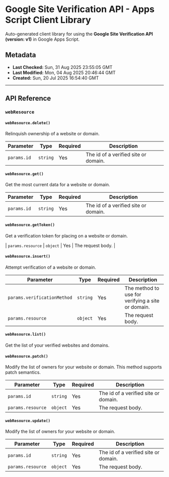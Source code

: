 # Google Site Verification API - Apps Script Client Library

Auto-generated client library for using the **Google Site Verification API (version: v1)** in Google Apps Script.

## Metadata

- **Last Checked:** Sun, 31 Aug 2025 23:55:05 GMT
- **Last Modified:** Mon, 04 Aug 2025 20:46:44 GMT
- **Created:** Sun, 20 Jul 2025 16:54:40 GMT



---

## API Reference

### `webResource`

#### `webResource.delete()`

Relinquish ownership of a website or domain.

| Parameter | Type | Required | Description |
|---|---|---|---|
| `params.id` | `string` | Yes | The id of a verified site or domain. |

#### `webResource.get()`

Get the most current data for a website or domain.

| Parameter | Type | Required | Description |
|---|---|---|---|
| `params.id` | `string` | Yes | The id of a verified site or domain. |

#### `webResource.getToken()`

Get a verification token for placing on a website or domain.

| `params.resource` | `object` | Yes | The request body. |

#### `webResource.insert()`

Attempt verification of a website or domain.

| Parameter | Type | Required | Description |
|---|---|---|---|
| `params.verificationMethod` | `string` | Yes | The method to use for verifying a site or domain. |
| `params.resource` | `object` | Yes | The request body. |

#### `webResource.list()`

Get the list of your verified websites and domains.


#### `webResource.patch()`

Modify the list of owners for your website or domain. This method supports patch semantics.

| Parameter | Type | Required | Description |
|---|---|---|---|
| `params.id` | `string` | Yes | The id of a verified site or domain. |
| `params.resource` | `object` | Yes | The request body. |

#### `webResource.update()`

Modify the list of owners for your website or domain.

| Parameter | Type | Required | Description |
|---|---|---|---|
| `params.id` | `string` | Yes | The id of a verified site or domain. |
| `params.resource` | `object` | Yes | The request body. |